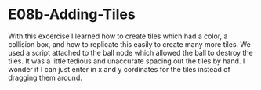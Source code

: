 # E08b-Adding-Tiles

With this excercise I learned how to create tiles which had a color, a collision box, and how to replicate this easily to create many more tiles. We used a script attached to the ball node which allowed the ball to destroy the tiles. It was a little tedious and unaccurate spacing out the tiles by hand. I wonder if I can just enter in x and y cordinates for the tiles instead of dragging them around. 
